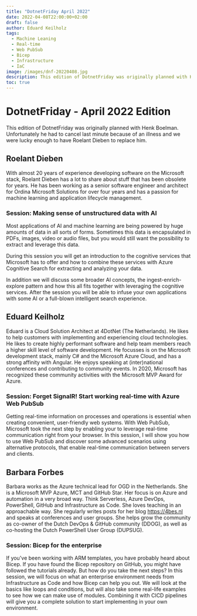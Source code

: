 ```yaml
---
title: "DotnetFriday April 2022"
date: 2022-04-08T22:00:00+02:00
draft: false
author: Eduard Keilholz
tags:
  - Machine Leaning
  - Real-time
  - Web PubSub
  - Bicep
  - Infrastructure
  - IaC
image: /images/dnf-20220408.jpg
description: This edition of DotnetFriday was originally planned with Henk Boelman. Unfortunately he had to cancel last minute because of an illness and we were lucky enough to have Roelant Dieben to replace him.
toc: true
---
```


# DotnetFriday - April 2022 Edition

This edition of DotnetFriday was originally planned with Henk Boelman. Unfortunately he had to cancel last minute because of an illness and we were lucky enough to have Roelant Dieben to replace him.

## Roelant Dieben

With almost 20 years of experience developing software on the Microsoft stack, Roelant Dieben has a lot to share about stuff that has been obsolete for years. He has been working as a senior software engineer and architect for Ordina Microsoft Solutions for over four years and has a passion for machine learning and application lifecycle management.

### Session: Making sense of unstructured data with AI

Most applications of AI and machine learning are being powered by huge amounts of data in all sorts of forms. Sometimes this data is encapsulated in PDFs, images, video or audio files, but you would still want the possibility to extract and leverage this data.

During this session you will get an introduction to the cognitive services that Microsoft has to offer and how to combine these services with Azure Cognitive Search for extracting and analyzing your data.

In addition we will discuss some broader AI concepts, the ingest-enrich-explore pattern and how this all fits together with leveraging the cognitive services. After the session you will be able to infuse your own applications with some AI or a full-blown intelligent search experience.

## Eduard Keilholz
Eduard is a Cloud Solution Architect at 4DotNet (The Netherlands). He likes to help customers with implementing and experiencing cloud technologies. He likes to create highly performant software and help team members reach a higher skill level of software development. He focusses is on the Microsoft development stack, mainly C# and the Microsoft Azure Cloud, and has a strong affinity with Angular. He enjoys speaking at (inter)national conferences and contributing to community events. In 2020, Microsoft has recognized these community activities with the Microsoft MVP Award for Azure.

### Session: Forget SignalR! Start working real-time with Azure Web PubSub
Getting real-time information on processes and operations is essential when creating convenient, user-friendly web systems. With Web PubSub, Microsoft took the next step by enabling your to leverage real-time communication right from your browser. In this session, I will show you how to use Web PubSub and discover some advanced scenarios using alternative protocols, that enable real-time communication between servers and clients.

## Barbara Forbes
Barbara works as the Azure technical lead for OGD in the Netherlands. She is a Microsoft MVP Azure, MCT and GitHub Star. Her focus is on Azure and automation in a very broad way.
Think Serverless, Azure DevOps, PowerShell, GitHub and Infrastructure as Code. She loves teaching in an approachable way. She regularly writes posts for her blog https://4bes.nl
and speaks at conferences and user groups. She helps grow the community as co-owner of the Dutch DevOps & GitHub community (DDOG), as well as co-hosting the Dutch PowerShell User Group (DUPSUG).

### Session: Bicep for the enterprise
If you've been working with ARM templates, you have probably heard about Bicep. If you have found the Bicep repository on GitHub, you might have followed the tutorials already. But how do you take the next steps? In this session, we will focus on what an enterprise environment needs from Infrastructure as Code and how Bicep can help you out. We will look at the basics like loops and conditions, but will also take some real-life examples to see how we can make use of modules. Combining it with CICD pipelines will give you a complete solution to start implementing in your own environment.
